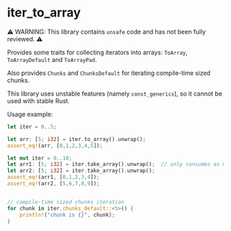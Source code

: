 # iter\_to\_array

⚠️ WARNING: This library contains `unsafe` code and has not been fully reviewed. ⚠️

Provides some traits for collecting iterators into arrays: `ToArray`, `ToArrayDefault` and `ToArrayPad`.

Also provides `Chunks` and `ChunksDefault` for iterating compile-time sized chunks.

This library uses unstable features (namely `const_generics`), so it cannot be used with stable Rust.

Usage example:

```rust
let iter = 0..5;

let arr: [5; i32] = iter.to_array().unwrap();
assert_eq!(arr, [0,1,2,3,4,5]);

let mut iter = 0..10;
let arr1: [5; i32] = iter.take_array().unwrap();  // only consumes as many elements as needed to fill the array
let arr2: [5; i32] = iter.take_array().unwrap();
assert_eq!(arr1, [0,1,2,3,4]);
assert_eq!(arr2, [5,6,7,8,9]);


// compile-time sized chunks iteration
for chunk in iter.chunks_default::<5>() {
    println!("chunk is {}", chunk);
}
```

